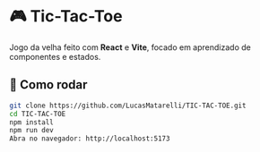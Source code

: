# 🎮 Tic-Tac-Toe

Jogo da velha feito com **React** e **Vite**, focado em aprendizado de componentes e estados.

## 🚀 Como rodar

```bash
git clone https://github.com/LucasMatarelli/TIC-TAC-TOE.git
cd TIC-TAC-TOE
npm install
npm run dev
Abra no navegador: http://localhost:5173
